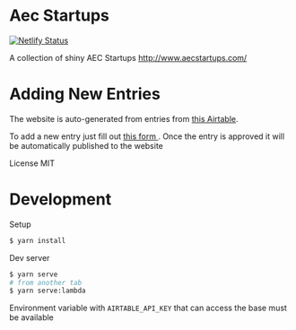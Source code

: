 # Aec Startups

[![Netlify Status](https://api.netlify.com/api/v1/badges/febae95e-84d3-4b49-a269-d696fe56de36/deploy-status)](https://app.netlify.com/sites/aecstartups/deploys)


A collection of shiny AEC Startups
http://www.aecstartups.com/


# Adding New Entries

The website is auto-generated from entries from [this Airtable](https://airtable.com/shrNwsr1a122knj36).

To add a new entry just fill out [this form ](https://airtable.com/shrLpxcEdauXQcecZ).
Once the entry is approved it will be automatically published to the website

License MIT

# Development

Setup

```bash
$ yarn install
```

Dev server

```bash
$ yarn serve
# from another tab
$ yarn serve:lambda
```

Environment variable with `AIRTABLE_API_KEY` that can access the base must be available
